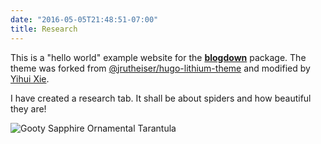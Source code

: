 ```yaml
---
date: "2016-05-05T21:48:51-07:00"
title: Research
---
```


This is a "hello world" example website for the [**blogdown**](https://github.com/rstudio/blogdown) package. The theme was forked from [@jrutheiser/hugo-lithium-theme](https://github.com/jrutheiser/hugo-lithium-theme) and modified by [Yihui Xie](https://github.com/yihui/hugo-lithium).

I have created a research tab. It shall be about spiders and how beautiful they are!


![Gooty Sapphire Ornamental Tarantula](/blogdown-example/static/p-metallica.jpg)